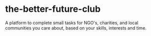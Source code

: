 # the-better-future-club
A platform to complete small tasks for NGO's, charities, and local communities you care about, based on your skills, interests and time.
